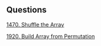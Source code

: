 ## Questions


[1470. Shuffle the Array](https://github.com/yashshrivastavaa/leetCode-Solution/blob/00d1dd72f3f40567e6c574cb1050f96a9c2dfe9c/Easy/Solutions/1470-Shuffle-the-Array.md)

[1920. Build Array from Permutation](https://github.com/yashshrivastavaa/leetCode-Solution/blob/0b41bfab3467035598c4d7fc6b66258d8809d214/Easy/Solutions/1920-Build-Array-from-Permutation.md)
